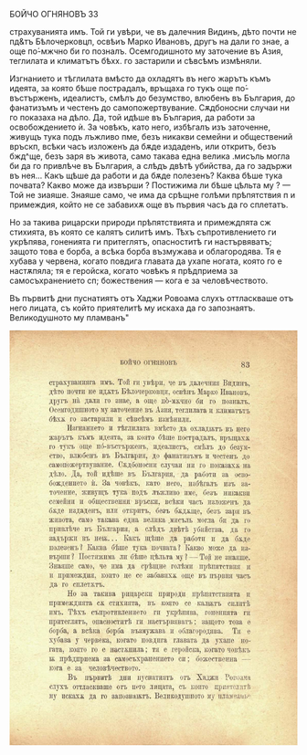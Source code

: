 ﻿БОЙЧО ОГНЯНОВЪ	33

страхуванията имъ. Той ги увѣри, че въ далечния Видинъ, дѣто почти не пд&тъ Бѣлочерковцп, освѣиъ Марко Ивановъ, другъ на дали го знае, а още по́-мжчно би го позналъ. Осемгодишното му заточение въ Азия, теглилата и климатътъ бѣхх. го застарили и сѣвсѣмъ измѣняли.

Изгнанието и тѣглилата вмѣсто да охладятъ въ него жарътъ къмъ идеята, за която бѣше пострадалъ, връщаха го тукъ още по́-въстърженъ, идеалистъ, смѣлъ до безумство, влюбенъ въ България, до фанатизъмъ и честенъ до самопожертвувание. Сѫдбоносни случаи ни го показаха на дѣло. Да, той идѣше въ България, да работи за освобождението ѝ. За човѣкъ, като него, избѣгалъ изъ заточенне, живущъ тука подъ лъжливо пме, безъ никакви семейни и обществений връскп, всѣки часъ изложенъ да бѫде издаденъ, или откритъ, безъ бжд^ще, безъ заря въ живота, само такава една велика .мисъль могла би да го привлѣче въ България, а слѣдъ двѣтѣ убийства, да го задържи въ нея... Какъ щѣше да работи и да бѫде полезенъ? Каква бѣше тука почвата? Какво може да извърши ? Постижима ли бѣше цѣльта му ? — Той не зиаяше. Знаяше само, че има да срѣщне голѣми прѣпятствия п и примеждия, който не се забавихѫ още въ първия часъ да го сплетатъ.

Но за такива рицарски природи прѣпятствията и примеждпята сж стихията, въ която се калятъ силитѣ имъ. Тѣхъ съпротивлението ги укрѣпява, гоненията ги притеглятъ, опасноститѣ ги настървяватъ; защото това е борба, а всѣка борба възмужава и облагородява. Тя е хубава у червена, когато повдига главата да ухапе ногата, която го е настѫпяла; тя е геройска, когато човѣкъ я прѣдприема за самосъхранението сп; божествения — кога е за человѣчеството.

Въ първитѣ дни пуснатиятъ отъ Хаджи Ровоама слухъ оттласкваше отъ него лицата, съ който приятелитѣ му искаха да го запознаятъ. Великодушното му пламванъ"

![original](images/098.jpg)

